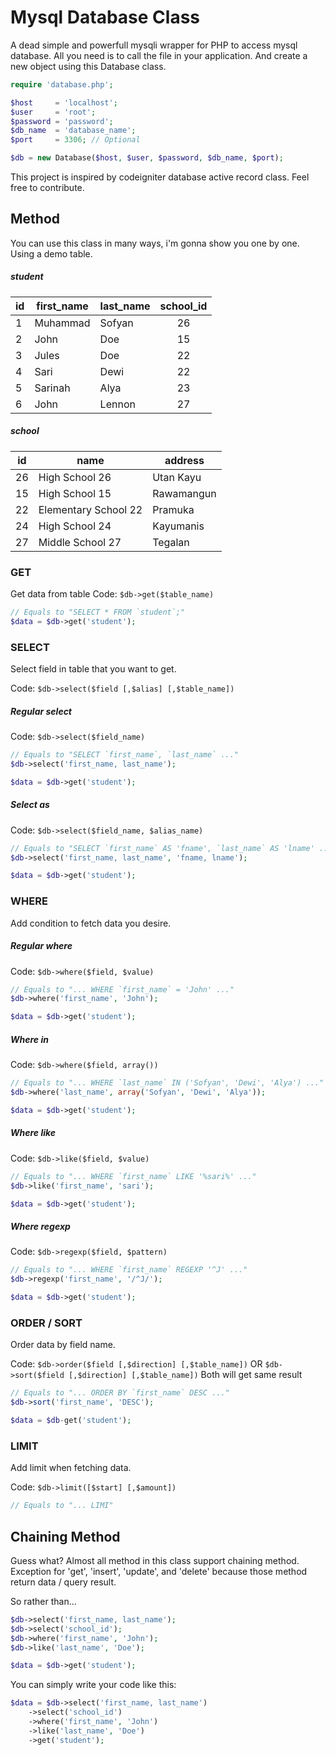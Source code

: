 # Mysql Database Class
A dead simple and powerfull mysqli wrapper for PHP to access mysql database. All you need is to call the file in your application. And create a new object using this Database class.
```php
require 'database.php';

$host     = 'localhost';
$user     = 'root';
$password = 'password';
$db_name  = 'database_name';
$port     = 3306; // Optional

$db = new Database($host, $user, $password, $db_name, $port);
```
This project is inspired by codeigniter database active record class. Feel free to contribute.

## Method
You can use this class in many ways, i'm gonna show you one by one. Using a demo table.
##### student
|id |first_name|last_name|school_id|
|---|----------|---------|:-------:|
|1  |Muhammad  |Sofyan   |26       |
|2  |John      |Doe      |15       |
|3  |Jules     |Doe      |22       |
|4  |Sari      |Dewi     |22       |
|5  |Sarinah   |Alya     |23       |
|6  |John      |Lennon   |27       |

##### school
|id |name                |address   |
|---|--------------------|----------|
|26 |High School 26      |Utan Kayu |
|15 |High School 15      |Rawamangun|
|22 |Elementary School 22|Pramuka   |
|24 |High School 24      |Kayumanis |
|27 |Middle School 27    |Tegalan   |

### GET
Get data from table
Code: `$db->get($table_name)`
```php
// Equals to "SELECT * FROM `student`;"
$data = $db->get('student');
```


### SELECT
Select field in table that you want to get.

Code: `$db->select($field [,$alias] [,$table_name])`

##### Regular select
Code: `$db->select($field_name)`
```php
// Equals to "SELECT `first_name`, `last_name` ..."
$db->select('first_name, last_name');

$data = $db->get('student');
```


##### Select as
Code: `$db->select($field_name, $alias_name)`
```php
// Equals to "SELECT `first_name` AS 'fname', `last_name` AS 'lname' ..."
$db->select('first_name, last_name', 'fname, lname');

$data = $db->get('student');
```


### WHERE
Add condition to fetch data you desire.

##### Regular where
Code: `$db->where($field, $value)`
```php
// Equals to "... WHERE `first_name` = 'John' ..."
$db->where('first_name', 'John');

$data = $db->get('student');
```


##### Where in
Code: `$db->where($field, array())`
```php
// Equals to "... WHERE `last_name` IN ('Sofyan', 'Dewi', 'Alya') ..."
$db->where('last_name', array('Sofyan', 'Dewi', 'Alya'));

$data = $db->get('student');
```


##### Where like
Code: `$db->like($field, $value)`
```php
// Equals to "... WHERE `first_name` LIKE '%sari%' ..."
$db->like('first_name', 'sari');

$data = $db->get('student');
```


##### Where regexp
Code: `$db->regexp($field, $pattern)`
```php
// Equals to "... WHERE `first_name` REGEXP '^J' ..."
$db->regexp('first_name', '/^J/');

$data = $db->get('student');
```


### ORDER / SORT
Order data by field name.

Code: `$db->order($field [,$direction] [,$table_name])` OR `$db->sort($field [,$direction] [,$table_name])`
Both will get same result
```php
// Equals to "... ORDER BY `first_name` DESC ..."
$db->sort('first_name', 'DESC');

$data = $db-get('student');
```


### LIMIT
Add limit when fetching data.

Code: `$db->limit([$start] [,$amount])`
```php
// Equals to "... LIMI"
```


## Chaining Method
Guess what? Almost all method in this class support chaining method. Exception for 'get', 'insert', 'update', and 'delete' because those method return data / query result.

So rather than...
```php
$db->select('first_name, last_name');
$db->select('school_id');
$db->where('first_name', 'John');
$db->like('last_name', 'Doe');

$data = $db->get('student');
```
You can simply write your code like this:
```php
$data = $db->select('first_name, last_name')
	->select('school_id')
	->where('first_name', 'John')
	->like('last_name', 'Doe')
	->get('student');
```